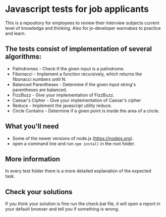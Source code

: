 # Javascript tests for job applicants
This is a repository for employees to review their interview subjects current level of knowledge and thinking. Also for js-developer wannabes to practice and learn.

## The tests consist of implementation of several algorithms:
* Palindromes - Check if the given input is a palindrome.
* Fibonacci - Implement a function recursively, which returns the fibonacci numbers until N.
* Balanced Parentheses - Determine if the given input string's parentheses are balanced.
* FizzBuzz - Give your implementation of FizzBuzz.
* Caesar's Cipher - Give your implementation of Caesar's cipher
* Reduce - Implement the javascript utility reduce.
* Circle Contains - Determine if a given point is inside the area of a circle.

## What you'll need
* Some of the newer versions of node.js (https://nodejs.org).
* open a command line and run ```npm install``` in the root folder.

## More information
In every test folder there is a more detailed explanation of the expected task.

## Check your solutions
If you think your solution is fine run the check.bat file, it will open a report in your default browser and tell you if something is wrong.
